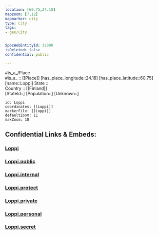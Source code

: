 ```yaml
---
location: [60.75,24.18] 
mapzoom: [7,12] 
mapmarker: city 
type: City
tags:
- geo/City


SpocWebEntityId: 32090
isDeleted: false
confidential: public

---
```

#is_a_/Place  
#is_a_ :: [[Place]] 
[has_place_longitude::24.18] 
[has_place_latitude::60.75] 
[name::Loppi] 
State ::  
Country :: [[Finland]]  
[StateId::] 
[Population::] 
[Unknown::] 


```leaflet
id: Loppi
coordinates: [[Loppi]] 
markerFile: [[Loppi]] 
defaultZoom: 11 
maxZoom: 18
```


## Confidential Links & Embeds: 

### [Loppi](/_Standards/Earth/Continent/Europe/Europe~North/Finland/Provinces~Finland/Western_Finland/counties~Western_Finland/Kanta-Häme/City/Loppi.md) 

### [Loppi.public](/_public/Earth/Continent/Europe/Europe~North/Finland/Provinces~Finland/Western_Finland/counties~Western_Finland/Kanta-Häme/City/Loppi.public.md) 

### [Loppi.internal](/_internal/Earth/Continent/Europe/Europe~North/Finland/Provinces~Finland/Western_Finland/counties~Western_Finland/Kanta-Häme/City/Loppi.internal.md) 

### [Loppi.protect](/_protect/Earth/Continent/Europe/Europe~North/Finland/Provinces~Finland/Western_Finland/counties~Western_Finland/Kanta-Häme/City/Loppi.protect.md) 

### [Loppi.private](/_private/Earth/Continent/Europe/Europe~North/Finland/Provinces~Finland/Western_Finland/counties~Western_Finland/Kanta-Häme/City/Loppi.private.md) 

### [Loppi.personal](/_personal/Earth/Continent/Europe/Europe~North/Finland/Provinces~Finland/Western_Finland/counties~Western_Finland/Kanta-Häme/City/Loppi.personal.md) 

### [Loppi.secret](/_secret/Earth/Continent/Europe/Europe~North/Finland/Provinces~Finland/Western_Finland/counties~Western_Finland/Kanta-Häme/City/Loppi.secret.md)

